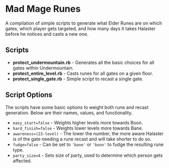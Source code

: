 # Mad Mage Runes

A compilation of simple scripts to generate what Elder Runes are on which gates, which player gets
targeted, and how many days it takes Halaster before he notices and casts a new one.

## Scripts

  * **protect_undermountain.rb** - Generates all the basic choices for all gates within
  Undermountain.
  * **protect_entire_level.rb** - Casts runes for all gates on a given floor.
  * **protect_single_gate.rb** - Simple script to recast a single gate.
  
## Script Options
The scripts have some basic options to weight both rune and recast generation.
Below are their names, values, and functionality.

  * `easy_start=false` - Weights higher levels more towards Boon.
  * `hard_finish=false` - Weights lower levels more towards Bane.
  * `awareness=(23-level)` - The lower the number, the more aware Halaster is of the gate
  needing a rune recast and will take shorter to do so.
  * `fudge=false` - Can be set to `'bane'` or `'boon'` to fudge the resulting rune type.
  * `party_size=4` - Sets size of party, used to determine which person gets affected.